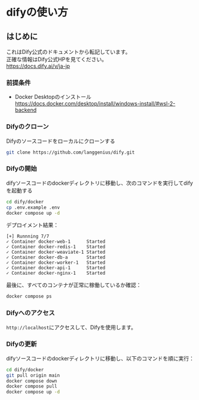 # difyの使い方

## はじめに
これはDify公式のドキュメントから転記しています。  
正確な情報はDify公式HPを見てください。  
https://docs.dify.ai/v/ja-jp

### 前提条件
- Docker Desktopのインストール  
https://docs.docker.com/desktop/install/windows-install/#wsl-2-backend

### Difyのクローン
Difyのソースコードをローカルにクローンする  
```sh
git clone https://github.com/langgenius/dify.git
```

### Difyの開始
difyソースコードのdockerディレクトリに移動し、次のコマンドを実行してdifyを起動する  
```sh
cd dify/docker
cp .env.example .env
docker compose up -d
```

デプロイメント結果：
```
[+] Runnning 7/7
✓ Container docker-web-1      Started
✓ Container docker-redis-1    Started
✓ Container docker-weaviate-1 Started
✓ Container docker-db-a       Started
✓ Container docker-worker-1   Started
✓ Container docker-api-1      Started
✓ Container docker-nginx-1    Started
```

最後に、すべてのコンテナが正常に稼働しているか確認：
```sh
docker compose ps
```

### Difyへのアクセス
```http://localhost```にアクセスして、Difyを使用します。


### Difyの更新
difyソースコードのdockerディレクトリに移動し、以下のコマンドを順に実行：
```sh
cd dify/docker
git pull origin main
docker compose down
docker compose pull
docker compose up -d
``` 
